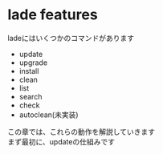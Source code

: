 # lade features

ladeにはいくつかのコマンドがあります<br>
- update
- upgrade
- install
- clean
- list
- search
- check
- autoclean(未実装)

この章では、これらの動作を解説していきます<br>
まず最初に、updateの仕組みです
